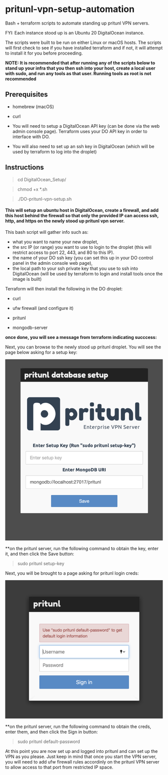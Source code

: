 # pritunl-vpn-setup-automation
Bash + terraform scripts to automate standing up pritunl VPN servers.

FYI: Each instance stood up is an Ubuntu 20 DigitalOcean instance.

The scripts were built to be run on either Linux or macOS hosts. The scripts will first check to see if you have installed terraform and if not, it will attempt to install it for you before proceeding.

**NOTE: It is recommended that after running any of the scripts below to stand up your infra that you then ssh into your host, create a local user with sudo, and run any tools as that user. Running tools as root is not recommended**

## Prerequisites

- homebrew (macOS)

- curl

- You will need to setup a DigitalOcean API key (can be done via the web admin console page). Terraform uses your DO API key in order to interface with DO.

- You will also need to set up an ssh key in DigitalOcean (which will be used by terraform to log into the droplet)

## Instructions

> cd DigitalOcean_Setup/

> chmod +x *.sh

> ./DO-pritunl-vpn-setup.sh

#### This will setup an ubuntu host in DigitalOcean, create a firewall, and add this host behind the firewall so that only the provided IP can access ssh, http, and https on the newly stood up pritunl vpn server.

This bash script will gather info such as:
- what you want to name your new droplet, 
- the src IP (or range) you want to use to login to the droplet (this will restrict access to port 22, 443, and 80 to this IP). 
- the name of your DO ssh key (you can set this up in your DO control panel in the admin console web page),
- the local path to your ssh private key that you use to ssh into DigitalOcean (will be used by terraform to login and install tools once the image is built)


Terraform will then install the following in the DO droplet:

- curl

- ufw firewall (and configure it)

- pritunl

- mongodb-server


**once done, you will see a message from terraform indicating succcess:**

Next, you can browse to the newly stood up pritunl droplet. You will see the page below asking for a setup key:

![Image](img/pritunl1.png)

**on the pritunl server, run the following command to obtain the key, enter it, and then click the Save button:

> sudo pritunl setup-key

Next, you will be brought to a page asking for pritunl login creds:

![Image](img/pritunl2.png)

**on the pritunl server, run the following command to obtain the creds, enter them, and then click the Sign in button:

> sudo pritunl default-password

At this point you are now set up and logged into pritunl and can set up the VPN as you please. Just keep in mind that once you start the VPN server, you will need to add ufw firewall rules accordinly on the pritunl VPN server to allow access to that port from restricted IP space.
